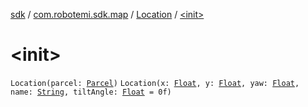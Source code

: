 [sdk](../../index.md) / [com.robotemi.sdk.map](../index.md) / [Location](index.md) / [&lt;init&gt;](./-init-.md)

# &lt;init&gt;

`Location(parcel: `[`Parcel`](https://developer.android.com/reference/android/os/Parcel.html)`)`
`Location(x: `[`Float`](https://kotlinlang.org/api/latest/jvm/stdlib/kotlin/-float/index.html)`, y: `[`Float`](https://kotlinlang.org/api/latest/jvm/stdlib/kotlin/-float/index.html)`, yaw: `[`Float`](https://kotlinlang.org/api/latest/jvm/stdlib/kotlin/-float/index.html)`, name: `[`String`](https://kotlinlang.org/api/latest/jvm/stdlib/kotlin/-string/index.html)`, tiltAngle: `[`Float`](https://kotlinlang.org/api/latest/jvm/stdlib/kotlin/-float/index.html)` = 0f)`